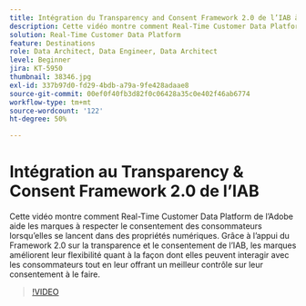 ```yaml
---
title: Intégration du Transparency and Consent Framework 2.0 de l’IAB à Adobe Real-Time Customer Data Platform
description: Cette vidéo montre comment Real-Time Customer Data Platform de l’Adobe aide les marques à respecter le consentement des consommateurs lorsqu’elles se lancent dans des propriétés numériques. Grâce à l’appui du Framework 2.0 sur la transparence et le consentement de l’IAB, les marques améliorent leur flexibilité quant à la façon dont elles peuvent interagir avec les consommateurs tout en leur offrant un meilleur contrôle sur leur consentement à le faire.
solution: Real-Time Customer Data Platform
feature: Destinations
role: Data Architect, Data Engineer, Data Architect
level: Beginner
jira: KT-5950
thumbnail: 38346.jpg
exl-id: 337b97d0-fd29-4bdb-a79a-9fe428adaae8
source-git-commit: 00ef0f40fb3d82f0c06428a35c0e402f46ab6774
workflow-type: tm+mt
source-wordcount: '122'
ht-degree: 50%

---
```


# Intégration au Transparency &amp; Consent Framework 2.0 de l’IAB

Cette vidéo montre comment Real-Time Customer Data Platform de l’Adobe aide les marques à respecter le consentement des consommateurs lorsqu’elles se lancent dans des propriétés numériques. Grâce à l’appui du Framework 2.0 sur la transparence et le consentement de l’IAB, les marques améliorent leur flexibilité quant à la façon dont elles peuvent interagir avec les consommateurs tout en leur offrant un meilleur contrôle sur leur consentement à le faire.

>[!VIDEO](https://video.tv.adobe.com/v/38346?learn=on)
